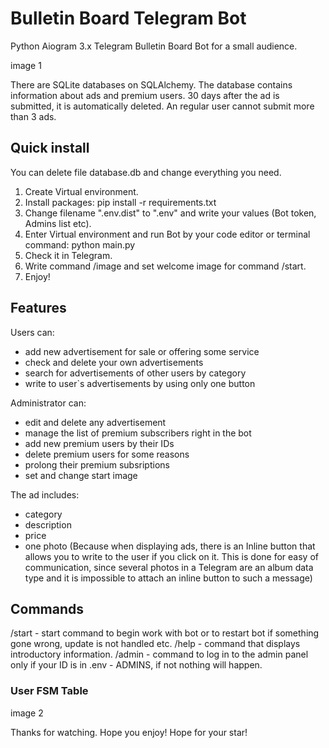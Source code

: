 # Bulletin Board Telegram Bot
Python Aiogram 3.x
Telegram Bulletin Board Bot for a small audience.

image 1

There are SQLite databases on SQLAlchemy. The database contains information about ads and premium users. 30 days after the ad is submitted, it is automatically deleted. An regular user cannot submit more than 3 ads.

## Quick install
You can delete file database.db and change everything you need.

1. Create Virtual environment.
2. Install packages: pip install -r requirements.txt
3. Change filename ".env.dist" to ".env" and write your values (Bot token, Admins list etc).
4. Enter Virtual environment and run Bot by your code editor or terminal command: python main.py
5. Check it in Telegram.
6. Write command /image and set welcome image for command /start.
7. Enjoy!

## Features
Users can:
- add new advertisement for sale or offering some service
- check and delete your own advertisements
- search for advertisements of other users by category
- write to user`s advertisements by using only one button

Administrator can:
- edit and delete any advertisement
- manage the list of premium subscribers right in the bot
- add new premium users by their IDs
- delete premium users for some reasons
- prolong their premium subsriptions
- set and change start image

The ad includes:
- category
- description
- price
- one photo (Because when displaying ads, there is an Inline button that allows you to write to the user if you click on it.
This is done for easy of communication, since several photos in a Telegram are an album data type and it is impossible to attach an inline button to such a message)

## Commands
/start - start command to begin work with bot or to restart bot if something gone wrong, update is not handled etc.
/help - command that displays introductory information.
/admin - command to log in to the admin panel only if your ID is in .env - ADMINS, if not nothing will happen.

### User FSM Table

image 2

Thanks for watching. Hope you enjoy! Hope for your star!